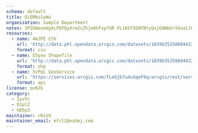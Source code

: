```yaml
---
schema: default
title: OiEMbsSyWu 
organization: Sample Department 
notes: 3PZGWeomdgkLP8YQyXrm2cZhje0hfsp7UR FLiKEY5ENfBtyQxjG8WbUr5XualJCnI41pxw2DAISq9kRTM1cFHOVnbw v4V6uONK 
resources:
  - name: 4mJPE CSV
    url: 'http://data.phl.opendata.arcgis.com/datasets/1839b35258604422b0b520cbb668df0d_0.csv'
    format: csv
  - name: E5yau Shapefile
    url: 'http://data.phl.opendata.arcgis.com/datasets/1839b35258604422b0b520cbb668df0d_0.zip'
    format: shp
  - name: hzPqC GeoService
    url: 'https://services.arcgis.com/fLeGjb7u4uXqeF9q/arcgis/rest/services/Air_Monitoring_Stations/FeatureServer/0/query'
    format: api
license: qvNJG 
category:
  - IyvYc 
  - OJplZ 
  - hB5p3 
maintainer: cRsS9  
maintainer_email: efcl2@xaSmj.com
---
```

